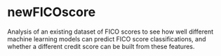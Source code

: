 # newFICOscore

Analysis of an existing dataset of FICO scores to see how well different machine learning models can predict FICO score classifications, 
and whether a different credit score can be built from these features. 
